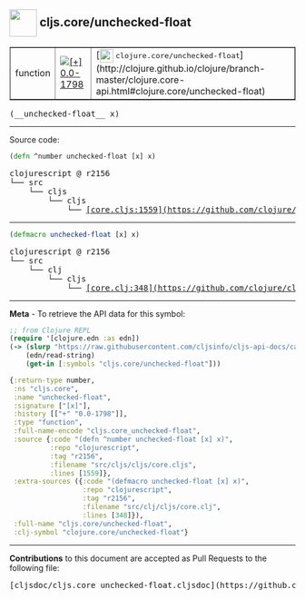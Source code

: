 ## <img width="48px" valign="middle" src="http://i.imgur.com/Hi20huC.png"> cljs.core/unchecked-float

 <table border="1">
<tr>

<td>function</td>
<td><a href="https://github.com/cljsinfo/cljs-api-docs/tree/0.0-1798"><img valign="middle" alt="[+] 0.0-1798" src="https://img.shields.io/badge/+-0.0--1798-lightgrey.svg"></a> </td>
<td>
[<img height="24px" valign="middle" src="http://i.imgur.com/1GjPKvB.png"> <samp>clojure.core/unchecked-float</samp>](http://clojure.github.io/clojure/branch-master/clojure.core-api.html#clojure.core/unchecked-float)
</td>
</tr>
</table>

 <samp>
(__unchecked-float__ x)<br>
</samp>

---





Source code:

```clj
(defn ^number unchecked-float [x] x)
```

 <pre>
clojurescript @ r2156
└── src
    └── cljs
        └── cljs
            └── <ins>[core.cljs:1559](https://github.com/clojure/clojurescript/blob/r2156/src/cljs/cljs/core.cljs#L1559)</ins>
</pre>


---

```clj
(defmacro unchecked-float [x] x)
```

 <pre>
clojurescript @ r2156
└── src
    └── clj
        └── cljs
            └── <ins>[core.clj:348](https://github.com/clojure/clojurescript/blob/r2156/src/clj/cljs/core.clj#L348)</ins>
</pre>

---

__Meta__ - To retrieve the API data for this symbol:

```clj
;; from Clojure REPL
(require '[clojure.edn :as edn])
(-> (slurp "https://raw.githubusercontent.com/cljsinfo/cljs-api-docs/catalog/cljs-api.edn")
    (edn/read-string)
    (get-in [:symbols "cljs.core/unchecked-float"]))
```

```clj
{:return-type number,
 :ns "cljs.core",
 :name "unchecked-float",
 :signature ["[x]"],
 :history [["+" "0.0-1798"]],
 :type "function",
 :full-name-encode "cljs.core_unchecked-float",
 :source {:code "(defn ^number unchecked-float [x] x)",
          :repo "clojurescript",
          :tag "r2156",
          :filename "src/cljs/cljs/core.cljs",
          :lines [1559]},
 :extra-sources ({:code "(defmacro unchecked-float [x] x)",
                  :repo "clojurescript",
                  :tag "r2156",
                  :filename "src/clj/cljs/core.clj",
                  :lines [348]}),
 :full-name "cljs.core/unchecked-float",
 :clj-symbol "clojure.core/unchecked-float"}

```

---

__Contributions__ to this document are accepted as Pull Requests to the following file:

 <pre>
[cljsdoc/cljs.core_unchecked-float.cljsdoc](https://github.com/cljsinfo/cljs-api-docs/blob/master/cljsdoc/cljs.core_unchecked-float.cljsdoc)
</pre>

